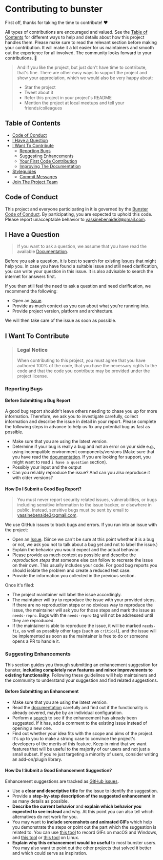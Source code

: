 # Contributing to bunster

First off, thanks for taking the time to contribute! ❤️

All types of contributions are encouraged and valued. See the [Table of Contents](#table-of-contents) for different ways to help and details about how this project handles them. Please make sure to read the relevant section before making your contribution. It will make it a lot easier for us maintainers and smooth out the experience for all involved. The community looks forward to your contributions. 🎉

> And if you like the project, but just don't have time to contribute, that's fine. There are other easy ways to support the project and show your appreciation, which we would also be very happy about:
> - Star the project
> - Tweet about it
> - Refer this project in your project's README
> - Mention the project at local meetups and tell your friends/colleagues

## Table of Contents

- [Code of Conduct](#code-of-conduct)
- [I Have a Question](#i-have-a-question)
- [I Want To Contribute](#i-want-to-contribute)
  - [Reporting Bugs](#reporting-bugs)
  - [Suggesting Enhancements](#suggesting-enhancements)
  - [Your First Code Contribution](#your-first-code-contribution)
  - [Improving The Documentation](#improving-the-documentation)
- [Styleguides](#styleguides)
  - [Commit Messages](#commit-messages)
- [Join The Project Team](#join-the-project-team)


## Code of Conduct

This project and everyone participating in it is governed by the
[Bunster Code of Conduct](https://github.com/yassinebenaid/bunster/blob/master/CODE_OF_CONDUCT.md).
By participating, you are expected to uphold this code. Please report unacceptable behavior
to <yassinebenaide3@gmail.com>.


## I Have a Question

> If you want to ask a question, we assume that you have read the available [Documentation](https://bunster.netlify.app).

Before you ask a question, it is best to search for existing [Issues](https://github.com/yassinebenaid/bunster/issues) that might help you. In case you have found a suitable issue and still need clarification, you can write your question in this issue. It is also advisable to search the internet for answers first.

If you then still feel the need to ask a question and need clarification, we recommend the following:

- Open an [Issue](https://github.com/yassinebenaid/bunster/issues/new).
- Provide as much context as you can about what you're running into.
- Provide project version, platform and architecture.

We will then take care of the issue as soon as possible.


## I Want To Contribute

> ### Legal Notice
> When contributing to this project, you must agree that you have authored 100% of the code, that you have the necessary rights to the code and that the code you contribute may be provided under the project license.

### Reporting Bugs

#### Before Submitting a Bug Report

A good bug report shouldn't leave others needing to chase you up for more information. Therefore, we ask you to investigate carefully, collect information and describe the issue in detail in your report. Please complete the following steps in advance to help us fix any potential bug as fast as possible.

- Make sure that you are using the latest version.
- Determine if your bug is really a bug and not an error on your side e.g., using incompatible environment components/versions (Make sure that you have read the [documentation](https://bunster.netlify.app). If you are looking for support, you might want to read `i have a question` section).
- Possibly your input and the output
- Can you reliably reproduce the issue? And can you also reproduce it with older versions?

#### How Do I Submit a Good Bug Report?

> You must never report security related issues, vulnerabilities, or bugs including sensitive information to the issue tracker, or elsewhere in public. Instead, sensitive bugs must be sent by email to <yassinebenaide3@gmail.com>.

We use GitHub issues to track bugs and errors. If you run into an issue with the project:

- Open an [Issue](https://github.com/yassinebenaid/bunster/issues/new). (Since we can't be sure at this point whether it is a bug or not, we ask you not to talk about a bug yet and not to label the issue.)
- Explain the behavior you would expect and the actual behavior.
- Please provide as much context as possible and describe the *reproduction steps* that someone else can follow to recreate the issue on their own. This usually includes your code. For good bug reports you should isolate the problem and create a reduced test case.
- Provide the information you collected in the previous section.

Once it's filed:

- The project maintainer will label the issue accordingly.
- The maintainer will try to reproduce the issue with your provided steps. If there are no reproduction steps or no obvious way to reproduce the issue, the maintainer will ask you for those steps and mark the issue as `needs-repro`. Bugs with the `needs-repro` tag will not be addressed until they are reproduced.
- If the maintainer is able to reproduce the issue, it will be marked `needs-fix`, as well as possibly other tags (such as `critical`), and the issue will be implemented as soon as the maintainer is free to do or someone opens a PR to handle it.


### Suggesting Enhancements

This section guides you through submitting an enhancement suggestion for bunster, **including completely new features and minor improvements to existing functionality**. Following these guidelines will help maintainers and the community to understand your suggestion and find related suggestions.

#### Before Submitting an Enhancement

- Make sure that you are using the latest version.
- Read the [documentation](https://bunster.netlify.app) carefully and find out if the functionality is already covered, maybe by an individual configuration.
- Perform a [search](https://github.com/yassinebenaid/bunster/issues) to see if the enhancement has already been suggested. If it has, add a comment to the existing issue instead of opening a new one.
- Find out whether your idea fits with the scope and aims of the project. It's up to you to make a strong case to convince the project's developers of the merits of this feature. Keep in mind that we want features that will be useful to the majority of our users and not just a small subset. If you're just targeting a minority of users, consider writing an add-on/plugin library.

#### How Do I Submit a Good Enhancement Suggestion?

Enhancement suggestions are tracked as [GitHub issues](https://github.com/yassinebenaid/bunster/issues).

- Use a **clear and descriptive title** for the issue to identify the suggestion.
- Provide a **step-by-step description of the suggested enhancement** in as many details as possible.
- **Describe the current behavior** and **explain which behavior you expected to see instead** and why. At this point you can also tell which alternatives do not work for you.
- You may want to **include screenshots and animated GIFs** which help you demonstrate the steps or point out the part which the suggestion is related to. You can use [this tool](https://www.cockos.com/licecap/) to record GIFs on macOS and Windows, and [this tool](https://github.com/colinkeenan/silentcast) or [this tool](https://github.com/GNOME/byzanz) on Linux. <!-- this should only be included if the project has a GUI -->
- **Explain why this enhancement would be useful** to most bunster users. You may also want to point out the other projects that solved it better and which could serve as inspiration.
